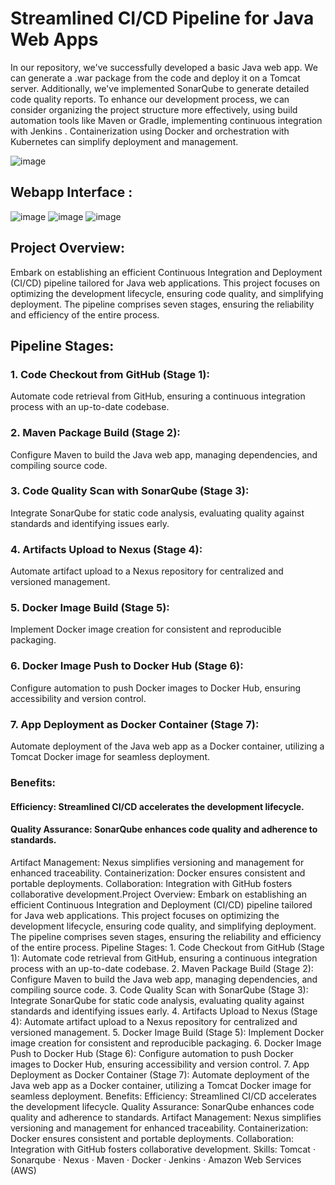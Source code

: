 # Streamlined CI/CD Pipeline for Java Web Apps

In our repository, we've successfully developed a basic Java web app. We can generate a .war package from the code and deploy it on a Tomcat server. Additionally, we've implemented SonarQube to generate detailed code quality reports. To enhance our development process, we can consider organizing the project structure more effectively, using build automation tools like Maven or Gradle, implementing continuous integration with Jenkins . Containerization using Docker and orchestration with Kubernetes can simplify deployment and management.

![image](https://github.com/Loki-1/webapp-resume/assets/134843197/f570ebf0-6d1e-408a-a56b-4f63577f3f3c)

## Webapp Interface : 

![image](https://github.com/Loki-1/webapp-resume/assets/134843197/e475f307-0b8a-46e0-94ed-2e3a13cc782a)
![image](https://github.com/Loki-1/webapp-resume/assets/134843197/47666a25-4a3b-4acd-8059-b4ce34826dae)
![image](https://github.com/Loki-1/webapp-resume/assets/134843197/71b772ae-7bef-4479-9936-65152543f992)

## Project Overview:
Embark on establishing an efficient Continuous Integration and Deployment (CI/CD) pipeline tailored for Java web applications. This project focuses on optimizing the development lifecycle, ensuring code quality, and simplifying deployment. The pipeline comprises seven stages, ensuring the reliability and efficiency of the entire process.

## Pipeline Stages:

### 1. Code Checkout from GitHub (Stage 1):
Automate code retrieval from GitHub, ensuring a continuous integration process with an up-to-date codebase.

### 2. Maven Package Build (Stage 2):
Configure Maven to build the Java web app, managing dependencies, and compiling source code.

### 3. Code Quality Scan with SonarQube (Stage 3):
Integrate SonarQube for static code analysis, evaluating quality against standards and identifying issues early.

### 4. Artifacts Upload to Nexus (Stage 4):
Automate artifact upload to a Nexus repository for centralized and versioned management.

### 5. Docker Image Build (Stage 5):
Implement Docker image creation for consistent and reproducible packaging.

### 6. Docker Image Push to Docker Hub (Stage 6):
Configure automation to push Docker images to Docker Hub, ensuring accessibility and version control.

### 7. App Deployment as Docker Container (Stage 7):
Automate deployment of the Java web app as a Docker container, utilizing a Tomcat Docker image for seamless deployment.

### Benefits:

#### Efficiency: Streamlined CI/CD accelerates the development lifecycle.
#### Quality Assurance: SonarQube enhances code quality and adherence to standards.
Artifact Management: Nexus simplifies versioning and management for enhanced traceability.
Containerization: Docker ensures consistent and portable deployments.
Collaboration: Integration with GitHub fosters collaborative development.Project Overview: Embark on establishing an efficient Continuous Integration and Deployment (CI/CD) pipeline tailored for Java web applications. This project focuses on optimizing the development lifecycle, ensuring code quality, and simplifying deployment. The pipeline comprises seven stages, ensuring the reliability and efficiency of the entire process. Pipeline Stages: 1. Code Checkout from GitHub (Stage 1): Automate code retrieval from GitHub, ensuring a continuous integration process with an up-to-date codebase. 2. Maven Package Build (Stage 2): Configure Maven to build the Java web app, managing dependencies, and compiling source code. 3. Code Quality Scan with SonarQube (Stage 3): Integrate SonarQube for static code analysis, evaluating quality against standards and identifying issues early. 4. Artifacts Upload to Nexus (Stage 4): Automate artifact upload to a Nexus repository for centralized and versioned management. 5. Docker Image Build (Stage 5): Implement Docker image creation for consistent and reproducible packaging. 6. Docker Image Push to Docker Hub (Stage 6): Configure automation to push Docker images to Docker Hub, ensuring accessibility and version control. 7. App Deployment as Docker Container (Stage 7): Automate deployment of the Java web app as a Docker container, utilizing a Tomcat Docker image for seamless deployment. Benefits: Efficiency: Streamlined CI/CD accelerates the development lifecycle. Quality Assurance: SonarQube enhances code quality and adherence to standards. Artifact Management: Nexus simplifies versioning and management for enhanced traceability. Containerization: Docker ensures consistent and portable deployments. Collaboration: Integration with GitHub fosters collaborative development.
Skills: Tomcat · Sonarqube · Nexus · Maven · Docker · Jenkins · Amazon Web Services (AWS)
